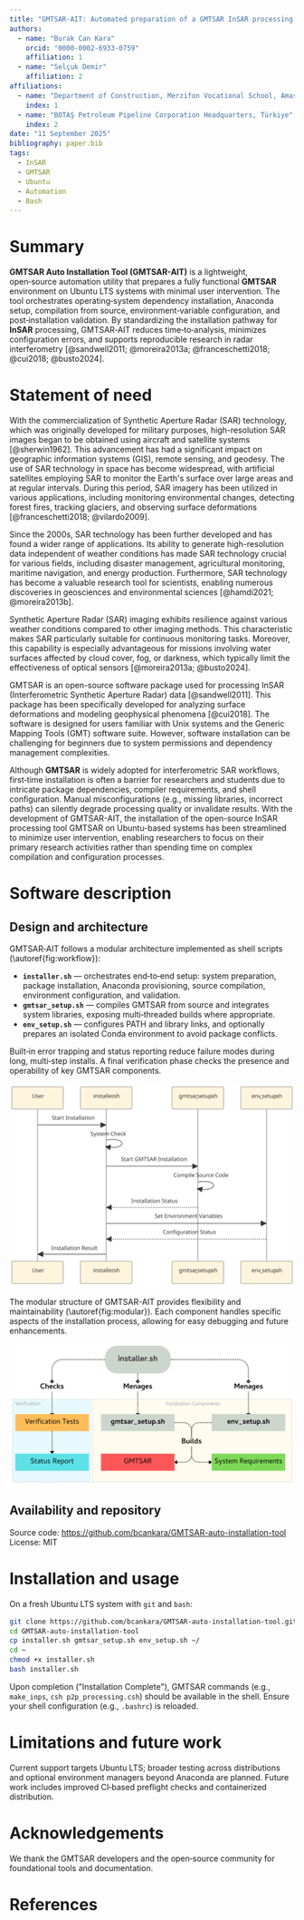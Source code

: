 ```yaml
---
title: "GMTSAR-AIT: Automated preparation of a GMTSAR InSAR processing environment on Ubuntu"
authors:
  - name: "Burak Can Kara"
    orcid: "0000-0002-6933-0759"
    affiliation: 1
  - name: "Selçuk Demir"
    affiliation: 2
affiliations:
  - name: "Department of Construction, Merzifon Vocational School, Amasya University, Türkiye"
    index: 1
  - name: "BOTAŞ Petroleum Pipeline Corporation Headquarters, Türkiye"
    index: 2
date: "11 September 2025"
bibliography: paper.bib
tags:
  - InSAR
  - GMTSAR
  - Ubuntu
  - Automation
  - Bash
---
```


# Summary

**GMTSAR Auto Installation Tool (GMTSAR-AIT)** is a lightweight, open‑source automation utility that prepares a fully functional **GMTSAR** environment on Ubuntu LTS systems with minimal user intervention. The tool orchestrates operating‑system dependency installation, Anaconda setup, compilation from source, environment‑variable configuration, and post‑installation validation. By standardizing the installation pathway for **InSAR** processing, GMTSAR‑AIT reduces time‑to‑analysis, minimizes configuration errors, and supports reproducible research in radar interferometry [@sandwell2011; @moreira2013a; @franceschetti2018; @cui2018; @busto2024].

# Statement of need

With the commercialization of Synthetic Aperture Radar (SAR) technology, which was originally developed for military purposes, high-resolution SAR images began to be obtained using aircraft and satellite systems [@sherwin1962]. This advancement has had a significant impact on geographic information systems (GIS), remote sensing, and geodesy. The use of SAR technology in space has become widespread, with artificial satellites employing SAR to monitor the Earth's surface over large areas and at regular intervals. During this period, SAR imagery has been utilized in various applications, including monitoring environmental changes, detecting forest fires, tracking glaciers, and observing surface deformations [@franceschetti2018; @vilardo2009].

Since the 2000s, SAR technology has been further developed and has found a wider range of applications. Its ability to generate high-resolution data independent of weather conditions has made SAR technology crucial for various fields, including disaster management, agricultural monitoring, maritime navigation, and energy production. Furthermore, SAR technology has become a valuable research tool for scientists, enabling numerous discoveries in geosciences and environmental sciences [@hamdi2021; @moreira2013b].

Synthetic Aperture Radar (SAR) imaging exhibits resilience against various weather conditions compared to other imaging methods. This characteristic makes SAR particularly suitable for continuous monitoring tasks. Moreover, this capability is especially advantageous for missions involving water surfaces affected by cloud cover, fog, or darkness, which typically limit the effectiveness of optical sensors [@moreira2013a; @busto2024].

GMTSAR is an open-source software package used for processing InSAR (Interferometric Synthetic Aperture Radar) data [@sandwell2011]. This package has been specifically developed for analyzing surface deformations and modeling geophysical phenomena [@cui2018]. The software is designed for users familiar with Unix systems and the Generic Mapping Tools (GMT) software suite. However, software installation can be challenging for beginners due to system permissions and dependency management complexities.

Although **GMTSAR** is widely adopted for interferometric SAR workflows, first‑time installation is often a barrier for researchers and students due to intricate package dependencies, compiler requirements, and shell configuration. Manual misconfigurations (e.g., missing libraries, incorrect paths) can silently degrade processing quality or invalidate results. With the development of GMTSAR-AIT, the installation of the open-source InSAR processing tool GMTSAR on Ubuntu-based systems has been streamlined to minimize user intervention, enabling researchers to focus on their primary research activities rather than spending time on complex compilation and configuration processes.

# Software description

## Design and architecture

GMTSAR‑AIT follows a modular architecture implemented as shell scripts (\autoref{fig:workflow}):

- **`installer.sh`** — orchestrates end‑to‑end setup: system preparation, package installation, Anaconda provisioning, source compilation, environment configuration, and validation.
- **`gmtsar_setup.sh`** — compiles GMTSAR from source and integrates system libraries, exposing multi‑threaded builds where appropriate.
- **`env_setup.sh`** — configures PATH and library links, and optionally prepares an isolated Conda environment to avoid package conflicts.

Built‑in error trapping and status reporting reduce failure modes during long, multi‑step installs. A final verification phase checks the presence and operability of key GMTSAR components.

![GMTSAR-AIT basic working principle showing the automated installation workflow from system preparation to final validation.\label{fig:workflow}](assets/Figure_1_GMTSAR-AIT_basic-working_principle.svg)

The modular structure of GMTSAR-AIT provides flexibility and maintainability (\autoref{fig:modular}). Each component handles specific aspects of the installation process, allowing for easy debugging and future enhancements.

![GMTSAR-AIT modular structure illustrating the three main components and their interactions.\label{fig:modular}](assets/Figure_2_GMTSAR-AIT_Modular_Structure.svg)

## Availability and repository

Source code: <https://github.com/bcankara/GMTSAR-auto-installation-tool>  
License: MIT

# Installation and usage

On a fresh Ubuntu LTS system with `git` and `bash`:

```bash
git clone https://github.com/bcankara/GMTSAR-auto-installation-tool.git
cd GMTSAR-auto-installation-tool
cp installer.sh gmtsar_setup.sh env_setup.sh ~/
cd ~
chmod +x installer.sh
bash installer.sh
```

Upon completion ("Installation Complete"), GMTSAR commands (e.g., `make_inps`, `csh p2p_processing.csh`) should be available in the shell. Ensure your shell configuration (e.g., `.bashrc`) is reloaded.

# Limitations and future work

Current support targets Ubuntu LTS; broader testing across distributions and optional environment managers beyond Anaconda are planned. Future work includes improved CI‑based preflight checks and containerized distribution.

# Acknowledgements

We thank the GMTSAR developers and the open‑source community for foundational tools and documentation.

# References
